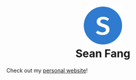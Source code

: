 <h1 align="center">
  <br>
  <img alt="Logo" src="assets/images/favicon.png" width="100" />
  <br>
  Sean Fang
  <br>
</h1>

Check out my [personal website](https://colordark.github.io/)!
